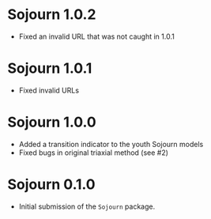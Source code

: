 # Sojourn 1.0.2

* Fixed an invalid URL that was not caught in 1.0.1

# Sojourn 1.0.1

* Fixed invalid URLs

# Sojourn 1.0.0

* Added a transition indicator to the youth Sojourn models
* Fixed bugs in original triaxial method (see #2)

# Sojourn 0.1.0

* Initial submission of the `Sojourn` package.

